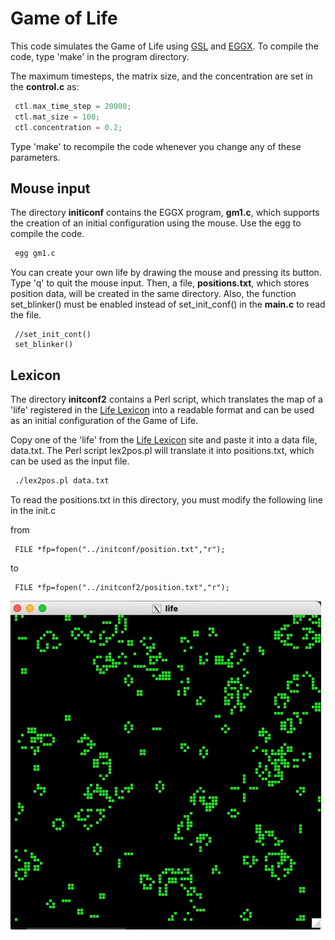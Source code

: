 
# Game of Life

This code simulates the Game of Life using [GSL](https://www.gnu.org/software/gsl/) and [EGGX](https://www.ir.isas.jaxa.jp/~cyamauch/eggx_procall/index.html). To compile the code, type 'make' in the program directory.

The maximum timesteps, the matrix size, and the concentration are set in the **control.c** as:

``` c
 ctl.max_time_step = 20000;
 ctl.mat_size = 100;
 ctl.concentration = 0.2;  
```

Type 'make' to recompile the code whenever you change any of these parameters.

## Mouse input

The directory **initiconf** contains the EGGX program, **gm1.c**, which supports the creation of an initial configuration using the mouse. Use the egg to compile the code.

``` bash {.copy}
 egg gm1.c
```

You can create your own life by drawing the mouse and pressing its button. Type 'q' to quit the mouse input. Then, a file, **positions.txt**, which stores position data, will be created in the same directory. Also, the function set_blinker() must be enabled instead of set_init_conf() in the **main.c** to read the file.

```
 //set_init_cont()
 set_blinker()
```

## Lexicon

The directory **initconf2** contains a Perl script, which translates the map of a 'life' registered in the [Life Lexicon](http://www.radicaleye.com/lifepage/lexicon.html) into a readable format and can be used as an initial configuration of the Game of Life.

Copy one of the 'life' from the [Life Lexicon](http://www.radicaleye.com/lifepage/lexicon.html) site and paste it into a data file, data.txt. The Perl script lex2pos.pl will translate it into positions.txt, which can be used as the input file.

``` bash
 ./lex2pos.pl data.txt
```

To read the positions.txt in this directory, you must modify the following line in the init.c

from

```
 FILE *fp=fopen("../initconf/position.txt","r");
```

to

```
 FILE *fp=fopen("../initconf2/position.txt","r");
```

![](images/im.jpg)